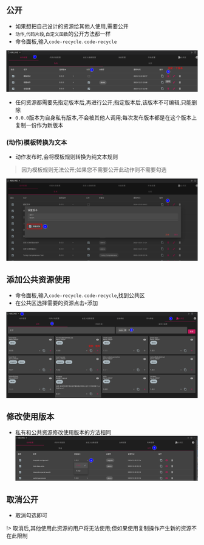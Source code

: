 ## 公开
- 如果想把自己设计的资源给其他人使用,需要公开
- `动作`,`代码片段`,`自定义函数`的公开方法都一样
- 命令面板,输入`code-recycle.code-recycle`


![公开](./image/公开.png)
- 任何资源都需要先指定版本后,再进行公开;指定版本后,该版本不可编辑,只能删除
- `0.0.0`版本为自身私有版本,不会被其他人调用;每次发布版本都是在这个版本上复制一份作为新版本

### (动作)模板转换为文本
- 动作发布时,会将模板规则转换为纯文本规则
> 因为模板规则无法公开;如果您不需要公开此动作则不需要勾选

![模板转换](./image/模板转换.png)

## 添加公共资源使用
- 命令面板,输入`code-recycle.code-recycle`,找到公共区
- 在公共区选择需要的资源点击`+`添加

![公共区](./image/public-use.png)

## 修改使用版本
- 私有和公共资源修改使用版本的方法相同 
![修改使用版本](./image/修改使用版本.png)


## 取消公开
- 取消勾选即可

!> 取消后,其他使用此资源的用户将无法使用;但如果使用复制操作产生新的资源不在此限制

